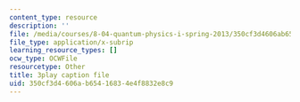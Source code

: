 ```yaml
---
content_type: resource
description: ''
file: /media/courses/8-04-quantum-physics-i-spring-2013/350cf3d4606ab65416834e4f8832e8c9_lHhw_SExF1M.srt
file_type: application/x-subrip
learning_resource_types: []
ocw_type: OCWFile
resourcetype: Other
title: 3play caption file
uid: 350cf3d4-606a-b654-1683-4e4f8832e8c9
---
```

